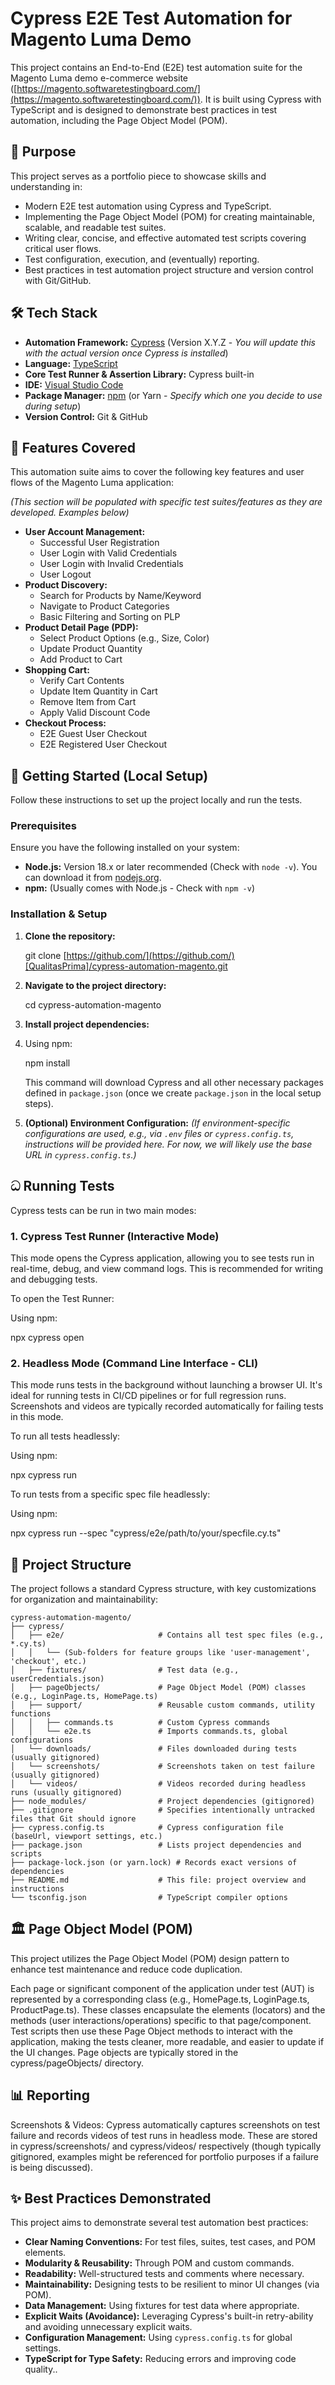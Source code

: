 # Cypress E2E Test Automation for Magento Luma Demo

This project contains an End-to-End (E2E) test automation suite for the Magento Luma demo e-commerce website ([https://magento.softwaretestingboard.com/](https://magento.softwaretestingboard.com/)). It is built using Cypress with TypeScript and is designed to demonstrate best practices in test automation, including the Page Object Model (POM).

## 🌟 Purpose

This project serves as a portfolio piece to showcase skills and understanding in:
- Modern E2E test automation using Cypress and TypeScript.
- Implementing the Page Object Model (POM) for creating maintainable, scalable, and readable test suites.
- Writing clear, concise, and effective automated test scripts covering critical user flows.
- Test configuration, execution, and (eventually) reporting.
- Best practices in test automation project structure and version control with Git/GitHub.

## 🛠️ Tech Stack

- **Automation Framework:** [Cypress](https://www.cypress.io/) (Version X.Y.Z - *You will update this with the actual version once Cypress is installed*)
- **Language:** [TypeScript](https://www.typescriptlang.org/)
- **Core Test Runner & Assertion Library:** Cypress built-in
- **IDE:** [Visual Studio Code](https://code.visualstudio.com/)
- **Package Manager:** [npm](https://www.npmjs.com/) (or Yarn - *Specify which one you decide to use during setup*)
- **Version Control:** Git & GitHub

## 🚀 Features Covered

This automation suite aims to cover the following key features and user flows of the Magento Luma application:

*(This section will be populated with specific test suites/features as they are developed. Examples below)*
- **User Account Management:**
    - Successful User Registration
    - User Login with Valid Credentials
    - User Login with Invalid Credentials
    - User Logout
- **Product Discovery:**
    - Search for Products by Name/Keyword
    - Navigate to Product Categories
    - Basic Filtering and Sorting on PLP
- **Product Detail Page (PDP):**
    - Select Product Options (e.g., Size, Color)
    - Update Product Quantity
    - Add Product to Cart
- **Shopping Cart:**
    - Verify Cart Contents
    - Update Item Quantity in Cart
    - Remove Item from Cart
    - Apply Valid Discount Code
- **Checkout Process:**
    - E2E Guest User Checkout
    - E2E Registered User Checkout

## 🚦 Getting Started (Local Setup)

Follow these instructions to set up the project locally and run the tests.

### Prerequisites

Ensure you have the following installed on your system:
- **Node.js:** Version 18.x or later recommended (Check with `node -v`). You can download it from [nodejs.org](https://nodejs.org/).
- **npm:** (Usually comes with Node.js - Check with `npm -v`)

### Installation & Setup

1.  **Clone the repository:**
 
    git clone [https://github.com/](https://github.com/)[QualitasPrima]/cypress-automation-magento.git

2.  **Navigate to the project directory:**
  
    cd cypress-automation-magento


3.  **Install project dependencies:**
4.  
    Using npm:

    npm install

    This command will download Cypress and all other necessary packages defined in `package.json` (once we create `package.json` in the local setup steps).

5.  **(Optional) Environment Configuration:**
    *(If environment-specific configurations are used, e.g., via `.env` files or `cypress.config.ts`, instructions will be provided here. For now, we will likely use the base URL in `cypress.config.ts`.)*

## ධ Running Tests

Cypress tests can be run in two main modes:

### 1. Cypress Test Runner (Interactive Mode)

This mode opens the Cypress application, allowing you to see tests run in real-time, debug, and view command logs. This is recommended for writing and debugging tests.

To open the Test Runner:

Using npm:

npx cypress open

### 2. Headless Mode (Command Line Interface - CLI)
This mode runs tests in the background without launching a browser UI. It's ideal for running tests in CI/CD pipelines or for full regression runs. Screenshots and videos are typically recorded automatically for failing tests in this mode.

To run all tests headlessly:

Using npm:

npx cypress run

To run tests from a specific spec file headlessly:

Using npm:

npx cypress run --spec "cypress/e2e/path/to/your/specfile.cy.ts"

## 📂 Project Structure
The project follows a standard Cypress structure, with key customizations for organization and maintainability:

```
cypress-automation-magento/
├── cypress/
│   ├── e2e/                     # Contains all test spec files (e.g., *.cy.ts)
│   │   └── (Sub-folders for feature groups like 'user-management', 'checkout', etc.)
│   ├── fixtures/                # Test data (e.g., userCredentials.json)
│   ├── pageObjects/             # Page Object Model (POM) classes (e.g., LoginPage.ts, HomePage.ts)
│   ├── support/                 # Reusable custom commands, utility functions
│   │   ├── commands.ts          # Custom Cypress commands
│   │   └── e2e.ts               # Imports commands.ts, global configurations
│   └── downloads/               # Files downloaded during tests (usually gitignored)
│   └── screenshots/             # Screenshots taken on test failure (usually gitignored)
│   └── videos/                  # Videos recorded during headless runs (usually gitignored)
├── node_modules/                # Project dependencies (gitignored)
├── .gitignore                   # Specifies intentionally untracked files that Git should ignore
├── cypress.config.ts            # Cypress configuration file (baseUrl, viewport settings, etc.)
├── package.json                 # Lists project dependencies and scripts
├── package-lock.json (or yarn.lock) # Records exact versions of dependencies
├── README.md                    # This file: project overview and instructions
└── tsconfig.json                # TypeScript compiler options
```

## 🏛️ Page Object Model (POM)
This project utilizes the Page Object Model (POM) design pattern to enhance test maintenance and reduce code duplication.

Each page or significant component of the application under test (AUT) is represented by a corresponding class (e.g., HomePage.ts, LoginPage.ts, ProductPage.ts).
These classes encapsulate the elements (locators) and the methods (user interactions/operations) specific to that page/component.
Test scripts then use these Page Object methods to interact with the application, making the tests cleaner, more readable, and easier to update if the UI changes.
Page objects are typically stored in the cypress/pageObjects/ directory.

## 📊 Reporting
Screenshots & Videos: Cypress automatically captures screenshots on test failure and records videos of test runs in headless mode. These are stored in cypress/screenshots/ and cypress/videos/ respectively (though typically gitignored, examples might be referenced for portfolio purposes if a failure is being discussed).

## ✨ Best Practices Demonstrated

This project aims to demonstrate several test automation best practices:
- **Clear Naming Conventions:** For test files, suites, test cases, and POM elements.
- **Modularity & Reusability:** Through POM and custom commands.
- **Readability:** Well-structured tests and comments where necessary.
- **Maintainability:** Designing tests to be resilient to minor UI changes (via POM).
- **Data Management:** Using fixtures for test data where appropriate.
- **Explicit Waits (Avoidance):** Leveraging Cypress's built-in retry-ability and avoiding unnecessary explicit waits.
- **Configuration Management:** Using `cypress.config.ts` for global settings.
- **TypeScript for Type Safety:** Reducing errors and improving code quality..
